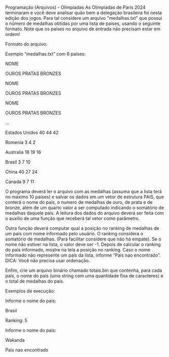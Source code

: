 Programação (Arquivos) - Olimpiadas
As Olimpíadas de Paris 2024 terminaram e você deve analisar quão bem a delegação brasileira foi nesta edição dos jogos. Para tal considere um arquivo "medalhas.txt" que possui o número de medalhas obtidas por uma lista de países, usando o seguinte formato. Note que os países no arquivo de entrada não precisam estar em ordem!

Formato do arquivo:

Exemplo “medalhas.txt” com 6 países:

NOME

OUROS PRATAS BRONZES

NOME

OUROS PRATAS BRONZES

NOME

OUROS PRATAS BRONZES

...

Estados Unidos
40 44 42

Romenia
3 4 2

Australia
18 19 16

Brasil
3 7 10

China
40 27 24

Canada
9 7 11

O programa deverá ler o arquivo com as medalhas (assuma que a lista terá no máximo 10 países) e salvar os dados em um vetor de estrutura PAIS, que conterá o nome do país, o numero de medalhas de ouro, de prata e de bronze, além de um quarto valor a ser computado indicando o somatório de medalhas daquele país. A leitura dos dados do arquivo deverá ser feita com o auxílio de uma função que receberá tal vetor como parâmetro.

Outra função deverá computar qual a posição no ranking de medalhas de um país com nome informado pelo usuário. O ranking considera o somatório de medalhas. (Para facilitar considere que não há empate). Se o nome não estiver na lista, o valor deve ser -1. Depois de calcular o ranking do país informado, mostre na tela a posição no ranking. Caso o nome informado não represente um país da lista, informe “Pais nao encontrado”. DICA: Você não precisa usar ordenação.

Enfim, crie um arquivo binário chamado totais.bin que contenha, para cada país, o nome do país (uma string com uma quantidade fixa de caracteres) e o total de medalhas do país.

Exemplos de execução:

Informe o nome do pais:

Brasil

Ranking: 5

Informe o nome do pais:

Wakanda

Pais nao encontrado
